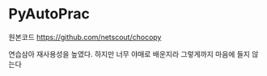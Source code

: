 # PyAutoPrac

원본코드 https://github.com/netscout/chocopy

연습삼아 재사용성을 높였다. 하지만 너무 야매로  배운지라 그렇게까지 마음에 들지 않는다
